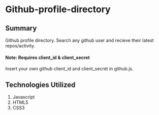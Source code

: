 # Github-profile-directory

## Summary
Github profile directory. Search any github user and recieve their latest repos/activity.

#### Note: Requires client_id & client_secret
Insert your own github client_id and client_secret in github.js. 

## Technologies Utilized
1. Javascript
2. HTML5
3. CSS3
